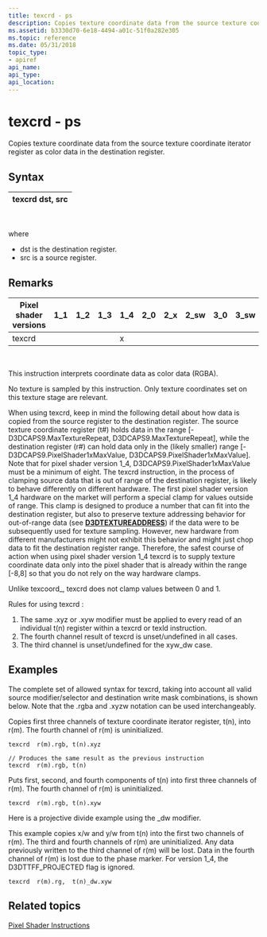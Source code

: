 ```yaml
---
title: texcrd - ps
description: Copies texture coordinate data from the source texture coordinate iterator register as color data in the destination register.
ms.assetid: b3330d70-6e18-4494-a01c-51f0a282e305
ms.topic: reference
ms.date: 05/31/2018
topic_type: 
- apiref
api_name: 
api_type: 
api_location: 
---
```


# texcrd - ps

Copies texture coordinate data from the source texture coordinate iterator register as color data in the destination register.

## Syntax



| texcrd dst, src |
|-----------------|



 

where

-   dst is the destination register.
-   src is a source register.

## Remarks



| Pixel shader versions | 1\_1 | 1\_2 | 1\_3 | 1\_4 | 2\_0 | 2\_x | 2\_sw | 3\_0 | 3\_sw |
|-----------------------|------|------|------|------|------|------|-------|------|-------|
| texcrd                |      |      |      | x    |      |      |       |      |       |



 

This instruction interprets coordinate data as color data (RGBA).

No texture is sampled by this instruction. Only texture coordinates set on this texture stage are relevant.

When using texcrd, keep in mind the following detail about how data is copied from the source register to the destination register. The source texture coordinate register (t\#) holds data in the range \[-D3DCAPS9.MaxTextureRepeat, D3DCAPS9.MaxTextureRepeat\], while the destination register (r\#) can hold data only in the (likely smaller) range \[-D3DCAPS9.PixelShader1xMaxValue, D3DCAPS9.PixelShader1xMaxValue\]. Note that for pixel shader version 1\_4, D3DCAPS9.PixelShader1xMaxValue must be a minimum of eight. The texcrd instruction, in the process of clamping source data that is out of range of the destination register, is likely to behave differently on different hardware. The first pixel shader version 1\_4 hardware on the market will perform a special clamp for values outside of range. This clamp is designed to produce a number that can fit into the destination register, but also to preserve texture addressing behavior for out-of-range data (see [**D3DTEXTUREADDRESS**](/windows/desktop/direct3d9/d3dtextureaddress)) if the data were to be subsequently used for texture sampling. However, new hardware from different manufacturers might not exhibit this behavior and might just chop data to fit the destination register range. Therefore, the safest course of action when using pixel shader version 1\_4 texcrd is to supply texture coordinate data only into the pixel shader that is already within the range \[-8,8\] so that you do not rely on the way hardware clamps.

Unlike texcoord\_, texcrd does not clamp values between 0 and 1.

Rules for using texcrd :

1.  The same .xyz or .xyw modifier must be applied to every read of an individual t(n) register within a texcrd or texld instruction.
2.  The fourth channel result of texcrd is unset/undefined in all cases.
3.  The third channel is unset/undefined for the xyw\_dw case.

## Examples

The complete set of allowed syntax for texcrd, taking into account all valid source modifier/selector and destination write mask combinations, is shown below. Note that the .rgba and .xyzw notation can be used interchangeably.

Copies first three channels of texture coordinate iterator register, t(n), into r(m). The fourth channel of r(m) is uninitialized.


```
texcrd  r(m).rgb, t(n).xyz  

// Produces the same result as the previous instruction
texcrd  r(m).rgb, t(n)
```



Puts first, second, and fourth components of t(n) into first three channels of r(m). The fourth channel of r(m) is uninitialized.


```
texcrd  r(m).rgb, t(n).xyw
```



Here is a projective divide example using the \_dw modifier.

This example copies x/w and y/w from t(n) into the first two channels of r(m). The third and fourth channels of r(m) are uninitialized. Any data previously written to the third channel of r(m) will be lost. Data in the fourth channel of r(m) is lost due to the phase marker. For version 1\_4, the D3DTTFF\_PROJECTED flag is ignored.


```
texcrd  r(m).rg,  t(n)_dw.xyw
```



## Related topics

<dl> <dt>

[Pixel Shader Instructions](dx9-graphics-reference-asm-ps-instructions.md)
</dt> </dl>

 

 
